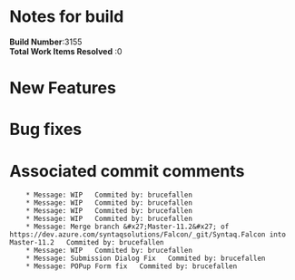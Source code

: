 # Notes for build
**Build Number**:3155   
**Total Work Items Resolved** :0

#  New Features

#  Bug fixes


#  Associated commit comments
        * Message: WIP   Commited by: brucefallen
        * Message: WIP   Commited by: brucefallen
        * Message: WIP   Commited by: brucefallen
        * Message: WIP   Commited by: brucefallen
        * Message: Merge branch &#x27;Master-11.2&#x27; of https://dev.azure.com/syntaqsolutions/Falcon/_git/Syntaq.Falcon into Master-11.2   Commited by: brucefallen
        * Message: WIP   Commited by: brucefallen
        * Message: Submission Dialog Fix   Commited by: brucefallen
        * Message: POPup Form fix   Commited by: brucefallen
